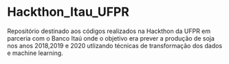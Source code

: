 # Hackthon_Itau_UFPR
Repositório destinado aos códigos realizados na Hackthon da UFPR em parceria com o Banco Itaú onde o objetivo era prever a produção de soja nos anos 2018,2019 e 2020 utlizando técnicas de transformação dos dados e machine learning.
